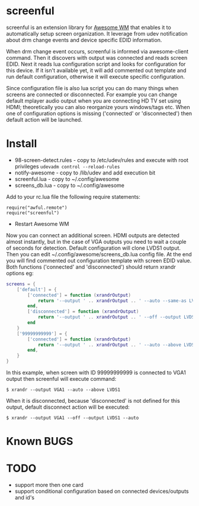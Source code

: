 screenful
=========

screenful is an extension library for [Awesome WM](http://awesome.naquadah.org/) that enables it to automatically setup screen organization. It leverage from udev notification about drm change events and device specific EDID information.

When drm change event occurs, screenful is informed via awesome-client command. Then it discovers with output was connected and reads screen EDID. Next it reads lua configuration script and looks for configuration for this device. If it isn't available yet, it will add commented out template and run default configuration, otherwise it will execute specific configuration.

Since configuration file is also lua script you can do many things when screens are connected or disconnected. For example you can change default mplayer audio output when you are connecting HD TV set using HDMI; theoretically you can also reorganize yours windows/tags etc. When one of configuration options is missing ('connected' or 'disconnected') then default action will be launched.

Install
=======

* 98-screen-detect.rules - copy to /etc/udev/rules and execute with root privileges `udevadm control --reload-rules`
* notify-awesome - copy to /lib/udev and add execution bit
* screenful.lua - copy to ~/.config/awesome
* screens_db.lua - copy to ~/.config/awesome

Add to your rc.lua file the following require statements:
```
require("awful.remote")
require("screenful")
```

* Restart Awesome WM

Now you can connect an additional screen. HDMI outputs are detected almost instantly, but in the case of VGA outputs you need to wait a couple of seconds for detection. Default configuration will clone LVDS1 output. Then you can edit ~/.config/awesome/screens_db.lua config file. At the end you will find commented out configuration template with screen EDID value. Both functions ('connected' and 'disconnected') should return xrandr options eg:

```lua
screens = {
    ['default'] = {
        ['connected'] = function (xrandrOutput)
            return '--output ' .. xrandrOutput .. ' --auto --same-as LVDS1'
        end,
        ['disconnected'] = function (xrandrOutput)
            return '--output ' .. xrandrOutput .. ' --off --output LVDS1 --auto'
        end
    }
    ['99999999999'] = {
        ['connected'] = function (xrandrOutput)
            return '--output ' .. xrandrOutput .. ' --auto --above LVDS1'
        end,
    }
}
```

In this example, when screen with ID 99999999999 is connected to VGA1 output then screenful will execute command:

```
$ xrandr --output VGA1 --auto --above LVDS1
```

When it is disconnected, because 'disconnected' is not defined for this output, default disconnect action will be executed:

```
$ xrandr --output VGA1 --off --output LVDS1 --auto
```

Known BUGS
=========



TODO
====
* support more then one card
* support conditional configuration based on connected devices/outputs and id's
